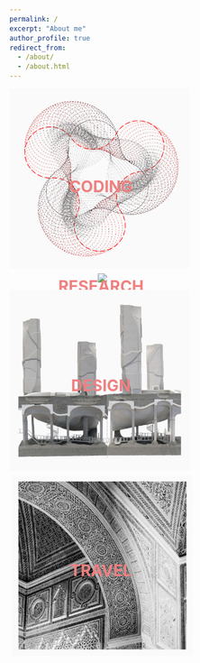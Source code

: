 ```yaml
---
permalink: /
excerpt: "About me"
author_profile: true
redirect_from: 
  - /about/
  - /about.html
---
```

<div style="text-align:center; float: left;">
  <div style="float: left; position: relative; width: 320px;   padding-right: 5px; padding-bottom: 5px;">
    <a href="https://yingjun-mou.github.io/cv/"><img src="../images/Icon_coding.png"/></a>
    <div style="position: absolute; top: 50%; left: 50%; transform: translate(-50%, -50%);">
      <h1 style="color:lightCoral">CODING</h1>
    </div>
  </div>


  <div style="float: left; position: relative; width: 320px; padding-left: 5px; padding-bottom: 5px;">
    <a href="https://yingjun-mou.github.io/cv/"><img src="../images/Icon_research.jpg"/></a>
    <div style="position: absolute; top: 50%; left: 50%; transform: translate(-50%, -50%);">
      <h1 style="color:lightCoral">RESEARCH</h1>
    </div>
  </div>
</div>

<div style="text-align:center; float: left;">
  <div style="float: left; position: relative; width: 320px; padding-right: 5px; padding-top: 5px;">
    <a href="https://yingjun-mou.github.io/cv/"><img src="../images/Icon_design.jpg"/></a>
    <div style="position: absolute; top: 50%; left: 50%; transform: translate(-50%, -50%);">
      <h1 style="color:lightCoral">DESIGN</h1>
    </div>
  </div>

  <div style="float: left; position: relative; width: 320px; padding-left: 5px; padding-top: 5px;">
    <a href="https://yingjun-mou.github.io/cv/"><img src="../images/Icon_travel.jpg"/></a>
    <div style="position: absolute; top: 50%; left: 50%; transform: translate(-50%, -50%);">
      <h1 style="color:lightCoral">TRAVEL</h1>
    </div>
  </div>
</div>
